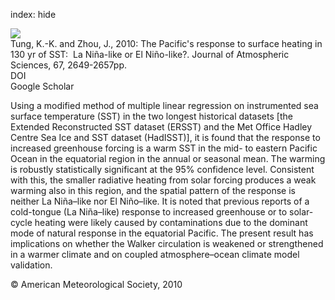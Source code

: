 index: hide

<div class="Citation">
    <div class="Citation-thumb CitationThumb-linked"  data-href="https://doi.org/10.1175/2010jas3510.1">
      <img src="https://static.claimspace.cloud/climate-study-static/refs/thumbs/10/Tung_and_Zhou_2010-thumb.png" />
    </div>

  <div class="Citation-body">
    <div class="Citation-text">Tung, K.-K. and Zhou, J., 2010: The Pacific's response to surface heating in 130 yr of SST:  La Niña-like or El Niño-like?. <span class="Article-journal">Journal of Atmospheric Sciences, </span><span class="Article-volume">67, </span>2649-2657pp.</div>
    <div class="Citation-links">
      <div class="CitationLink" data-href="https://doi.org/10.1175/2010jas3510.1">
        <div class="CitationLink-icon CitationLink-Doi"></div>
        <div class="CitationLink-text">DOI</div>
      </div>
      <div class="CitationLink" data-href="https://scholar.google.com/scholar?q=10.1175/2010jas3510.1">
        <div class="CitationLink-icon CitationLink-Scholar"></div>
        <div class="CitationLink-text">Google Scholar</div>
      </div>
    </div>
  </div>
</div>

Using a modified method of multiple linear regression on instrumented sea surface temperature (SST) in the two longest historical datasets [the Extended Reconstructed SST dataset (ERSST) and the Met Office Hadley Centre Sea Ice and SST dataset (HadISST)], it is found that the response to increased greenhouse forcing is a warm SST in the mid- to eastern Pacific Ocean in the equatorial region in the annual or seasonal mean. The warming is robustly statistically significant at the 95% confidence level. Consistent with this, the smaller radiative heating from solar forcing produces a weak warming also in this region, and the spatial pattern of the response is neither La Niña–like nor El Niño–like. It is noted that previous reports of a cold-tongue (La Niña–like) response to increased greenhouse or to solar-cycle heating were likely caused by contaminations due to the dominant mode of natural response in the equatorial Pacific. The present result has implications on whether the Walker circulation is weakened or strengthened in a warmer climate and on coupled atmosphere–ocean climate model validation.

<div class="Citation-copy">
&copy; American Meteorological Society, 2010
</div>